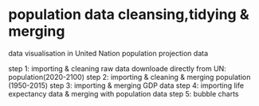 # population data cleansing,tidying & merging
data visualisation in United Nation population projection data

step 1: importing & cleaning raw data downloade directly from UN: population(2020-2100)
step 2: importing & cleaning & merging population (1950-2015)
step 3: importing & merging GDP data
step 4: importing life expectancy data & merging with population data
step 5: bubble charts
